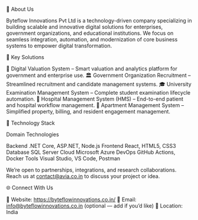 🚀 About Us

Byteflow Innovations Pvt Ltd is a technology-driven company specializing in building scalable and innovative digital solutions for enterprises, government organizations, and educational institutions.
We focus on seamless integration, automation, and modernization of core business systems to empower digital transformation.

🧠 Key Solutions

💼 Digital Valuation System – Smart valuation and analytics platform for government and enterprise use.
🏛️ Government Organization Recruitment – Streamlined recruitment and candidate management systems.
🎓 University Examination Management System – Complete student examination lifecycle automation.
🏥 Hospital Management System (HMS) – End-to-end patient and hospital workflow management.
🏢 Apartment Management System – Simplified property, billing, and resident engagement management.

🧩 Technology Stack

Domain	Technologies

Backend	.NET Core, ASP.NET, Node.js
Frontend	React, HTML5, CSS3
Database	SQL Server
Cloud	Microsoft Azure
DevOps	GitHub Actions, Docker
Tools	Visual Studio, VS Code, Postman

We’re open to partnerships, integrations, and research collaborations.
Reach us at contact@avia.co.in to discuss your project or idea.

🌐 Connect With Us



🔗 Website: https://byteflowinnovations.co.in/
📧 Email: info@byteflowinnovations.co.in (optional — add if you’d like)
📍 Location: India
